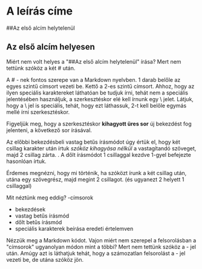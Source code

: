 # A leírás címe
##Az első alcím helytelenül
## Az első alcím helyesen

Miért nem volt helyes a "\#\#Az első alcím helytelenül" írása?
Mert nem tettünk szóköz a két \# után.

A \# - nek fontos szerepe van a Markdown nyelvben.
1 darab belőle az egyes szintű címsort vezeti be. Kettő a 2-es szintű címsort.
Ahhoz, hogy az ilyen speciális karaktereket láthatóan be tudjuk írni, tehát nem a speciális jelentésében használjuk, a szerkesztéskor elé kell írnunk egy \\ jelet. 
Látjuk, hogy a \\ jel is speciális, tehát, hogy ezt láthassuk, 2-t kell belőle egymás mellé írni szerkesztéskor.

Figyeljük meg, hogy a szerkesztéskor **kihagyott üres sor** új bekezdést fog jelenteni, a következő sor írásával.

Az előbbi bekezdésbeli vastag betűs írásmódot úgy értük el, hogy két csillag karakter után írtuk *szóköz kihagyása nélkül* a vastagítandó szöveget, majd 2 csillag zárta. . 
A dőlt írásmódot 1 csillaggal kezdve 1-gyel befejezte hasonlóan írtuk.

Érdemes megnézni, hogy mi történik, ha szóközt írunk a két csillag után, utána egy szövegrész, majd megint 2 csillagot.
(és ugyanezt 2 helyett 1 csillaggal)

Mit néztünk meg eddig? 
-címsorok
- bekezdések
- vastag betűs írásmód
- dőlt betűs írásmód
- speciális karakterek beírása eredeti értelemven

Nézzük meg a Markdown kódot. 
Vajon miért nem szerepel a felsorolásban a "címsorok" ugyanolyan módon mint a többi? 
Mert nem tettünk szóköz a - jel után. 
Amúgy azt is láthatjuk tehát, hogy a számozatlan felsorolást a - jel vezeti be, de utána szóköz jön. 

